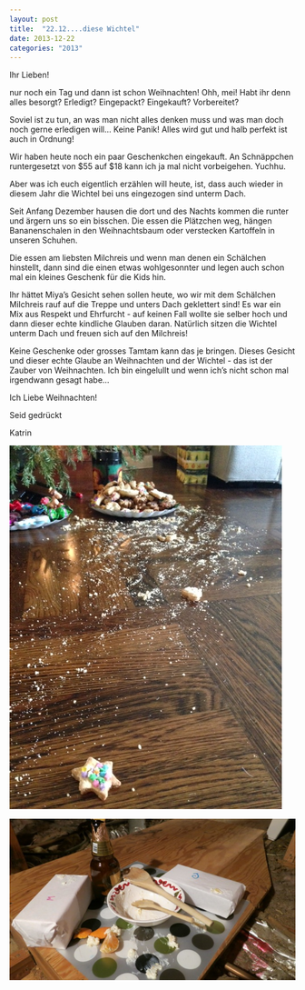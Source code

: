 ```yaml
---
layout: post
title:  "22.12....diese Wichtel"
date: 2013-12-22
categories: "2013"
---
```




Ihr Lieben!



nur noch ein Tag und dann ist schon Weihnachten! Ohh, mei! Habt ihr denn alles besorgt? Erledigt? Eingepackt? Eingekauft? Vorbereitet? 



Soviel ist zu tun, an was man nicht alles denken muss und was man doch noch gerne erledigen will… Keine Panik! Alles wird gut und halb perfekt ist auch in Ordnung!



Wir haben heute noch ein paar Geschenkchen eingekauft. An Schnäppchen runtergesetzt von $55 auf $18 kann ich ja mal nicht vorbeigehen. Yuchhu.



Aber was ich euch eigentlich erzählen will heute, ist, dass auch wieder in diesem Jahr die Wichtel bei uns eingezogen sind unterm Dach.



Seit Anfang Dezember hausen die dort und des Nachts kommen die runter und ärgern uns so ein bisschen. Die essen die Plätzchen weg, hängen Bananenschalen in den Weihnachtsbaum oder verstecken Kartoffeln in unseren Schuhen.



Die essen am liebsten Milchreis und wenn man denen ein Schälchen hinstellt, dann sind die einen etwas wohlgesonnter und legen auch schon mal ein kleines Geschenk für die Kids hin.



Ihr hättet Miya’s Gesicht sehen sollen heute, wo wir mit dem Schälchen Milchreis rauf auf die Treppe und unters Dach geklettert sind! Es war ein Mix aus Respekt und Ehrfurcht - auf keinen Fall wollte sie selber hoch und dann dieser echte kindliche Glauben daran. Natürlich sitzen die Wichtel unterm Dach und freuen sich auf den Milchreis!



Keine Geschenke oder grosses Tamtam kann das je bringen. Dieses Gesicht und dieser echte Glaube an Weihnachten und der Wichtel - das ist der Zauber von Weihnachten. Ich bin eingelullt und wenn ich’s nicht schon mal irgendwann gesagt habe…



Ich Liebe Weihnachten!



Seid gedrückt

Katrin







![photo.JPG](/assets/2013-12-22/photo.JPG)

![IMG_4658.jpeg](/assets/2013-12-22/IMG_4658.jpeg)

